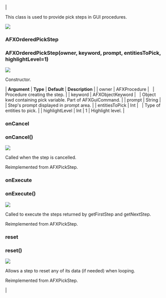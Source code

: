 | 

This class is used to provide pick steps in GUI procedures.

![](../SIMACAERefImages/gui-afxorderedpickstep.png)

### AFXOrderedPickStep

###   

### AFXOrderedPickStep(owner, keyword, prompt, entitiesToPick, highlightLevel=1)  
![](../IconsReference/butix_top_wline.png)

Constructor.

| **Argument** | **Type** | **Default** | **Description** |
| owner | AFXProcedure |   | Procedure creating the step. |
| keyword | AFXObjectKeyword |   | Object kwd containing pick variable. Part of AFXGuiCommand. |
| prompt | String |   | Step's prompt displayed in prompt area. |
| entitiesToPick | Int |   | Type of entities to pick. |
| highlightLevel | Int | 1 | Highlight level. |

### onCancel

###   

### onCancel()  
![](../IconsReference/butix_top_wline.png)

Called when the step is cancelled.

Reimplemented from AFXPickStep.

### onExecute

###   

### onExecute()  
![](../IconsReference/butix_top_wline.png)

Called to execute the steps returned by getFirstStep and getNextStep.

Reimplemented from AFXPickStep.

### reset

###   

### reset()  
![](../IconsReference/butix_top_wline.png)

Allows a step to reset any of its data (if needed) when looping.

Reimplemented from AFXPickStep.



 |